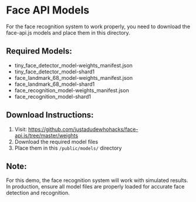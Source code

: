 
# Face API Models

For the face recognition system to work properly, you need to download the face-api.js models and place them in this directory.

## Required Models:
- tiny_face_detector_model-weights_manifest.json
- tiny_face_detector_model-shard1
- face_landmark_68_model-weights_manifest.json
- face_landmark_68_model-shard1
- face_recognition_model-weights_manifest.json
- face_recognition_model-shard1

## Download Instructions:
1. Visit: https://github.com/justadudewhohacks/face-api.js/tree/master/weights
2. Download the required model files
3. Place them in this `/public/models/` directory

## Note:
For this demo, the face recognition system will work with simulated results.
In production, ensure all model files are properly loaded for accurate face detection and recognition.
